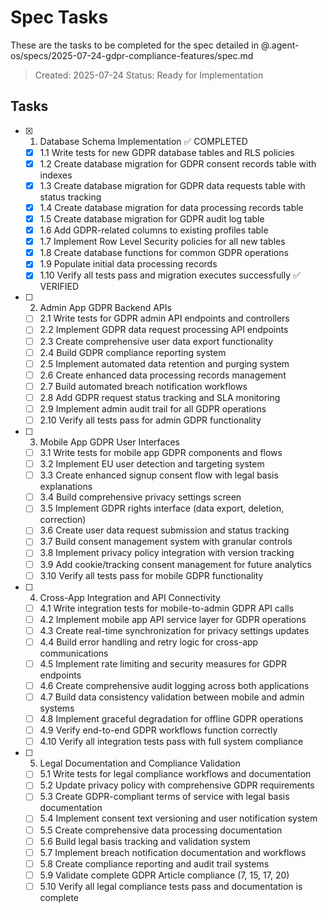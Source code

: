 # Spec Tasks

These are the tasks to be completed for the spec detailed in @.agent-os/specs/2025-07-24-gdpr-compliance-features/spec.md

> Created: 2025-07-24
> Status: Ready for Implementation

## Tasks

- [x] 1. Database Schema Implementation ✅ COMPLETED
  - [x] 1.1 Write tests for new GDPR database tables and RLS policies
  - [x] 1.2 Create database migration for GDPR consent records table with indexes
  - [x] 1.3 Create database migration for GDPR data requests table with status tracking
  - [x] 1.4 Create database migration for data processing records table
  - [x] 1.5 Create database migration for GDPR audit log table
  - [x] 1.6 Add GDPR-related columns to existing profiles table
  - [x] 1.7 Implement Row Level Security policies for all new tables
  - [x] 1.8 Create database functions for common GDPR operations
  - [x] 1.9 Populate initial data processing records
  - [x] 1.10 Verify all tests pass and migration executes successfully ✅ VERIFIED

- [ ] 2. Admin App GDPR Backend APIs
  - [ ] 2.1 Write tests for GDPR admin API endpoints and controllers
  - [ ] 2.2 Implement GDPR data request processing API endpoints
  - [ ] 2.3 Create comprehensive user data export functionality
  - [ ] 2.4 Build GDPR compliance reporting system
  - [ ] 2.5 Implement automated data retention and purging system
  - [ ] 2.6 Create enhanced data processing records management
  - [ ] 2.7 Build automated breach notification workflows
  - [ ] 2.8 Add GDPR request status tracking and SLA monitoring
  - [ ] 2.9 Implement admin audit trail for all GDPR operations
  - [ ] 2.10 Verify all tests pass for admin GDPR functionality

- [ ] 3. Mobile App GDPR User Interfaces
  - [ ] 3.1 Write tests for mobile app GDPR components and flows
  - [ ] 3.2 Implement EU user detection and targeting system
  - [ ] 3.3 Create enhanced signup consent flow with legal basis explanations
  - [ ] 3.4 Build comprehensive privacy settings screen
  - [ ] 3.5 Implement GDPR rights interface (data export, deletion, correction)
  - [ ] 3.6 Create user data request submission and status tracking
  - [ ] 3.7 Build consent management system with granular controls
  - [ ] 3.8 Implement privacy policy integration with version tracking
  - [ ] 3.9 Add cookie/tracking consent management for future analytics
  - [ ] 3.10 Verify all tests pass for mobile GDPR functionality

- [ ] 4. Cross-App Integration and API Connectivity
  - [ ] 4.1 Write integration tests for mobile-to-admin GDPR API calls
  - [ ] 4.2 Implement mobile app API service layer for GDPR operations
  - [ ] 4.3 Create real-time synchronization for privacy settings updates
  - [ ] 4.4 Build error handling and retry logic for cross-app communications
  - [ ] 4.5 Implement rate limiting and security measures for GDPR endpoints
  - [ ] 4.6 Create comprehensive audit logging across both applications
  - [ ] 4.7 Build data consistency validation between mobile and admin systems
  - [ ] 4.8 Implement graceful degradation for offline GDPR operations
  - [ ] 4.9 Verify end-to-end GDPR workflows function correctly
  - [ ] 4.10 Verify all integration tests pass with full system compliance

- [ ] 5. Legal Documentation and Compliance Validation
  - [ ] 5.1 Write tests for legal compliance workflows and documentation
  - [ ] 5.2 Update privacy policy with comprehensive GDPR requirements
  - [ ] 5.3 Create GDPR-compliant terms of service with legal basis documentation
  - [ ] 5.4 Implement consent text versioning and user notification system
  - [ ] 5.5 Create comprehensive data processing documentation
  - [ ] 5.6 Build legal basis tracking and validation system
  - [ ] 5.7 Implement breach notification documentation and workflows
  - [ ] 5.8 Create compliance reporting and audit trail systems
  - [ ] 5.9 Validate complete GDPR Article compliance (7, 15, 17, 20)
  - [ ] 5.10 Verify all legal compliance tests pass and documentation is complete